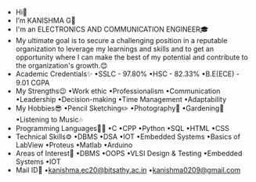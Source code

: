 - Hi👋
- I’m KANISHMA G🤩
- I'm an ELECTRONICS AND COMMUNICATION ENGINEER🎓
- My ultimate goal is to secure a challenging position in a reputable organization to leverage my learnings and skills and to get an opportunity where I can make the best of my potential and contribute to the organization's growth.😊
- Academic Credentials✨
•SSLC - 97.80%
•HSC - 82.33%
•B.E(ECE) - 9.01 CGPA
- My Strengths😉
•Work ethic
•Professionalism
•Communication
•Leadership
•Decision-making
•Time Management
•Adaptability
- My Hobbies😎
•Pencil Sketching✏️
•Photography📸
•Gardening🌱
•Listening to Music🎶
- Programming Languages👩‍💻
•C
•CPP
•Python
•SQL
•HTML
•CSS
- Technical Skills⚙️
•DBMS
•DSA
•IOT
•Embedded Systems
•Basics of LabView
•Proteus
•Matlab
•Arduino
- Areas of Interest📲
•DBMS
•OOPS
•VLSI Design & Testing
•Embedded Systems
•IOT
- Mail ID📩
•kanishma.ec20@bitsathy.ac.in
•kanishma0209@gmail.com
